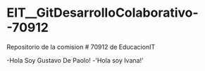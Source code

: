 # EIT\_\_GitDesarrolloColaborativo--70912

Repositorio de la comision # 70912 de EducacionIT


-Hola Soy Gustavo De Paolo!
-'Hola soy Ivana!'